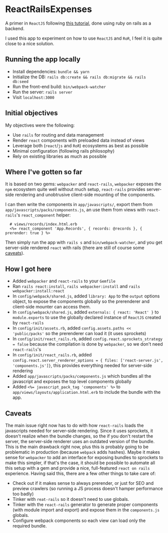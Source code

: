 # ReactRailsExpenses

A primer in `ReactJS` following [this tutorial](https://www.airpair.com/reactjs/posts/reactjs-a-guide-for-rails-developers), done using ruby on rails as a backend.

I used this app to experiment on how to use `ReactJS` and `RoR`, I feel it is quite close to a nice solution.

## Running the app locally

- Install dependencies: `bundle && yarn`
- Initialize the DB: `rails db:create && rails db:migrate && rails db:seed`
- Run the front-end build: `bin/webpack-watcher`
- Run the server: `rails server`
- Visit `localhost:3000`

## Initial objectives

My objectives were the following:
- Use `rails` for routing and data management
- Render `react` components with preloaded data instead of views
- Leverage both (`react`/`js` and `RoR`) ecosystems as best as possible
- Minimal configuration (following rails philosophy)
- Rely on existing libraries as much as possible

## Where I've gotten so far
It is based on two gems: `webpacker` and `react-rails`, `webpacker` exposes the `npm` ecosystem quite well without much setup, `react-rails` provides server-side rendering and unobtrusive client-side mounting of the components.

I can then write the components in `app/javascripts/`, export them from `app/javascripts/packs/components.js`, an use them from views with `react-rails`'s `react_component` helper:

```erb
  # views/records/index.html.erb
  <%= react_component 'App.Records', { records: @records }, { prerender: true } %>
```

Then simply run the app with `rails s` and `bin/webpack-watcher`, and you get server-side rendered `react` with rails (there are still of course some [caveats](#caveats)).

## How I got here

- Added `webpacker` and `react-rails` to your `Gemfile`
- Ran `rails react:install`, `rails webpacker:install` and `rails webpacker:install:react`
- In `config/webpack/shared.js`, added `library: App` to the `output` options object, to expose the components globally so the prerenderer and client-side mounter can access them.
- In `config/webpack/shared.js`, added `externals: { react: 'React' }` to `module.exports` to use the globally declared instance of `ReactJS` created by `react-rails`
- In `config/init/assets.rb`, added `config.assets.paths << 'public/packs'` so the prerenderer can load it (it uses sprockets)
- In `config/init/react_rails.rb`, added `config.react.sprockets_strategy = false` because the compilation is done by `webpacker`, so we don't need `react-rails`'s
- In `config/init/react_rails.rb`, added `config.react.server_renderer_options = { files: ['react-server.js', 'components.js']}`, this provides everything needed for server-side rendering
- Added `app/javascripts/packs/components.js` which bundles all the javascript and exposes the top level components globally
- Added `<%= javascript_pack_tag 'components' %>` to `app/views/layouts/application.html.erb` to include the bundle with the app.

## Caveats

The main issue right now has to do with how `react-rails` loads the javascripts needed for server-side rendering. Since it uses sprockets, it doesn't realize when the bundle changes, so the if you don't restart the server, the server-side renderer uses an outdated version of the bundle. This is the main drawback right now, plus this is probably going to be problematic in production (because `webpack` adds hashes). Maybe it makes sense for `webpacker` to add an interface for exposing bundles to sprockets to make this simpler, if that's the case, it should be possible to automate all this setup with a gem and provide a nice, full-featured `react on rails` experience. Having said this, there are a few other things to take care of:
- Check out if it makes sense to always prerender, or just for SEO and preview crawlers (so running a JS process doesn't hamper performance too badly)
- Tinker with `reat-rails` so it doesn't need to use globals.
- Tinker with the `react-rails` generator to generate proper components (with module import and export) and expose them in the `components.js` globals.
- Configure webpack components so each view can load only the required bundle.
